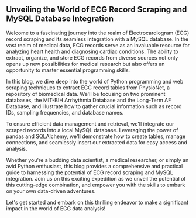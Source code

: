 ## Unveiling the World of ECG Record Scraping and MySQL Database Integration
Welcome to a fascinating journey into the realm of Electrocardiogram (ECG) record scraping and its seamless integration with a MySQL database. In the vast realm of medical data, ECG records serve as an invaluable resource for analyzing heart health and diagnosing cardiac conditions. The ability to extract, organize, and store ECG records from diverse sources not only opens up new possibilities for medical research but also offers an opportunity to master essential programming skills.

In this blog, we dive deep into the world of Python programming and web scraping techniques to extract ECG record tables from PhysioNet, a repository of biomedical data. We'll be focusing on two prominent databases, the MIT-BIH Arrhythmia Database and the Long-Term AF Database, and illustrate how to gather crucial information such as record IDs, sampling frequencies, and database names.

To ensure efficient data management and retrieval, we'll integrate our scraped records into a local MySQL database. Leveraging the power of pandas and SQLAlchemy, we'll demonstrate how to create tables, manage connections, and seamlessly insert our extracted data for easy access and analysis.

Whether you're a budding data scientist, a medical researcher, or simply an avid Python enthusiast, this blog provides a comprehensive and practical guide to harnessing the potential of ECG record scraping and MySQL integration. Join us on this exciting expedition as we unveil the potential of this cutting-edge combination, and empower you with the skills to embark on your own data-driven adventures.

Let's get started and embark on this thrilling endeavor to make a significant impact in the world of ECG data analysis!
